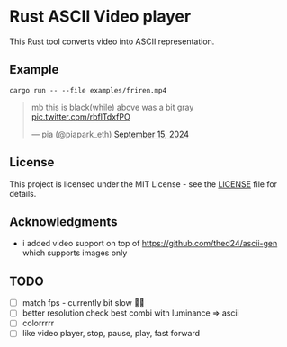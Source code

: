 # Rust ASCII Video player

This Rust tool converts video into ASCII representation.

## Example

```console
cargo run -- --file examples/friren.mp4
```

<blockquote class="twitter-tweet" data-media-max-width="560"><p lang="en" dir="ltr">mb this is black(while) above was a bit gray <a href="https://t.co/rbflTdxfPO">pic.twitter.com/rbflTdxfPO</a></p>&mdash; pia (@piapark_eth) <a href="https://twitter.com/piapark_eth/status/1835341138791903349?ref_src=twsrc%5Etfw">September 15, 2024</a></blockquote> <script async src="https://platform.twitter.com/widgets.js" charset="utf-8"></script>

## License

This project is licensed under the MIT License - see the [LICENSE](LICENSE) file for details.

## Acknowledgments

- i added video support on top of https://github.com/thed24/ascii-gen which supports images only

## TODO

- [ ] match fps - currently bit slow 🤷‍♂️
- [ ] better resolution check best combi with luminance => ascii
- [ ] colorrrrr
- [ ] like video player, stop, pause, play, fast forward
